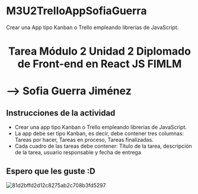 # M3U2TrelloAppSofiaGuerra
Crear una App tipo Kanban o Trello empleando librerías de JavaScript.

<h1><p align="center">Tarea Módulo 2 Unidad 2 Diplomado de Front-end en React JS FIMLM</p></h1>
<h1><p>--> Sofia Guerra Jiménez</p></h1>


<summary><h2><width="28" /> Instrucciones de la actividad</h2></summary>

- Crear una app tipo Kanban o Trello empleando librerías de JavaScript.
- La app debe ser tipo Kanban, es decir, debe contener tres columnas: Tareas por hacer, Tareas en proceso, Tareas finalizadas.
- Cada cuadro de las tareas debe contener: Título de la tarea, descripción de la tarea, usuario responsable y fecha de entrega


<summary><h2> Espero que les guste :D </h2></summary>

![81d2bffd2d12c8275ab2c708b3fd5297](https://user-images.githubusercontent.com/61593038/177858795-61e1b28b-102e-46ac-9844-9ae66e7e8fba.gif)
